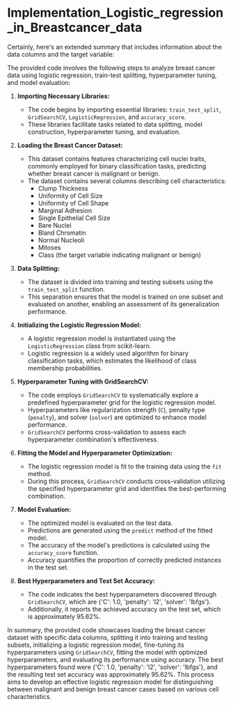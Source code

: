 # Implementation_Logistic_regression_in_Breastcancer_data
Certainly, here's an extended summary that includes information about the data columns and the target variable:

The provided code involves the following steps to analyze breast cancer data using logistic regression, train-test splitting, hyperparameter tuning, and model evaluation:

1. **Importing Necessary Libraries:**
   - The code begins by importing essential libraries: `train_test_split`, `GridSearchCV`, `LogisticRegression`, and `accuracy_score`.
   - These libraries facilitate tasks related to data splitting, model construction, hyperparameter tuning, and evaluation.

2. **Loading the Breast Cancer Dataset:**
   
   - This dataset contains features characterizing cell nuclei traits, commonly employed for binary classification tasks, predicting whether breast cancer is malignant or benign.
   - The dataset contains several columns describing cell characteristics:
     - Clump Thickness
     - Uniformity of Cell Size
     - Uniformity of Cell Shape
     - Marginal Adhesion
     - Single Epithelial Cell Size
     - Bare Nuclei
     - Bland Chromatin
     - Normal Nucleoli
     - Mitoses
     - Class (the target variable indicating malignant or benign)

3. **Data Splitting:**
   - The dataset is divided into training and testing subsets using the `train_test_split` function.
   - This separation ensures that the model is trained on one subset and evaluated on another, enabling an assessment of its generalization performance.

4. **Initializing the Logistic Regression Model:**
   - A logistic regression model is instantiated using the `LogisticRegression` class from scikit-learn.
   - Logistic regression is a widely used algorithm for binary classification tasks, which estimates the likelihood of class membership probabilities.

5. **Hyperparameter Tuning with GridSearchCV:**
   - The code employs `GridSearchCV` to systematically explore a predefined hyperparameter grid for the logistic regression model.
   - Hyperparameters like regularization strength (`C`), penalty type (`penalty`), and solver (`solver`) are optimized to enhance model performance.
   - `GridSearchCV` performs cross-validation to assess each hyperparameter combination's effectiveness.

6. **Fitting the Model and Hyperparameter Optimization:**
   - The logistic regression model is fit to the training data using the `fit` method.
   - During this process, `GridSearchCV` conducts cross-validation utilizing the specified hyperparameter grid and identifies the best-performing combination.

7. **Model Evaluation:**
   - The optimized model is evaluated on the test data.
   - Predictions are generated using the `predict` method of the fitted model.
   - The accuracy of the model's predictions is calculated using the `accuracy_score` function.
   - Accuracy quantifies the proportion of correctly predicted instances in the test set.

8. **Best Hyperparameters and Test Set Accuracy:**
   - The code indicates the best hyperparameters discovered through `GridSearchCV`, which are {'C': 1.0, 'penalty': 'l2', 'solver': 'lbfgs'}.
   - Additionally, it reports the achieved accuracy on the test set, which is approximately 95.62%.

In summary, the provided code showcases loading the breast cancer dataset with specific data columns, splitting it into training and testing subsets, initializing a logistic regression model, fine-tuning its hyperparameters using `GridSearchCV`, fitting the model with optimized hyperparameters, and evaluating its performance using accuracy. The best hyperparameters found were {'C': 1.0, 'penalty': 'l2', 'solver': 'lbfgs'}, and the resulting test set accuracy was approximately 95.62%. This process aims to develop an effective logistic regression model for distinguishing between malignant and benign breast cancer cases based on various cell characteristics.

